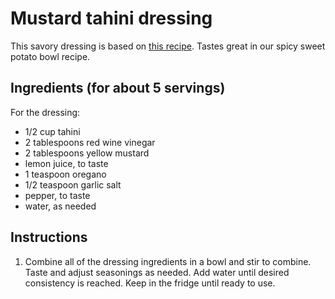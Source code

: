 # Mustard tahini dressing

This savory dressing is based on [this recipe](https://www.thissavoryvegan.com/spicy-potato-kale-bowls-with-mustard-tahini-dressing/). Tastes great in our spicy sweet potato bowl recipe.


## Ingredients (for about 5 servings)

For the dressing:
- 1/2 cup tahini
- 2 tablespoons red wine vinegar
- 2 tablespoons yellow mustard
- lemon juice, to taste
- 1 teaspoon oregano
- 1/2 teaspoon garlic salt
- pepper, to taste
- water, as needed


## Instructions

1. Combine all of the dressing ingredients in a bowl and stir to combine. Taste and adjust seasonings as needed. Add water until desired consistency is reached. Keep in the fridge until ready to use.
